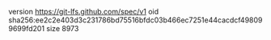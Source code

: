 version https://git-lfs.github.com/spec/v1
oid sha256:ee2c2e403d3c231786bd75516bfdc03b466ec7251e44cacdcf498099699fd201
size 8973
